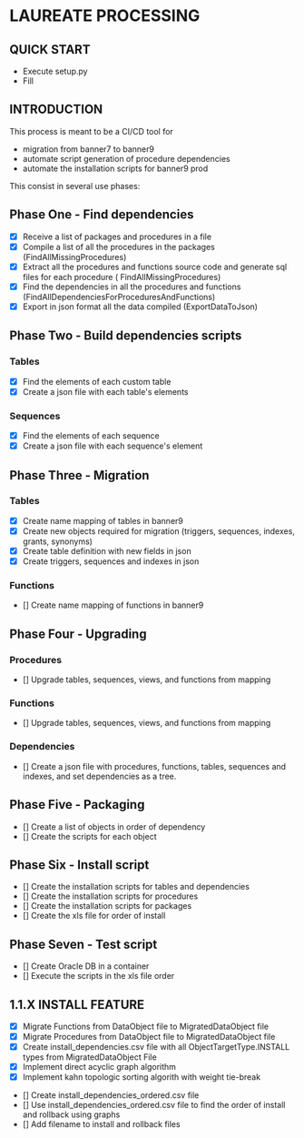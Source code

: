 # LAUREATE PROCESSING

## QUICK START

- Execute setup.py
- Fill

## INTRODUCTION

This process is meant to be a CI/CD tool for

- migration from banner7 to banner9
- automate script generation of procedure dependencies
- automate the installation scripts for banner9 prod

This consist in several use phases:

## Phase One - Find dependencies

- [x] Receive a list of packages and procedures in a file
- [x] Compile a list of all the procedures in the packages (FindAllMissingProcedures)
- [x] Extract all the procedures and functions source code and generate sql files for each procedure (
  FindAllMissingProcedures)
- [x] Find the dependencies in all the procedures and functions (FindAllDependenciesForProceduresAndFunctions)
- [x] Export in json format all the data compiled (ExportDataToJson)

## Phase Two - Build dependencies scripts

### Tables

- [x] Find the elements of each custom table
- [x] Create a json file with each table's elements

### Sequences

- [x] Find the elements of each sequence
- [x] Create a json file with each sequence's element

## Phase Three - Migration

### Tables

- [x] Create name mapping of tables in banner9
- [x] Create new objects required for migration (triggers, sequences, indexes, grants, synonyms)
- [x] Create table definition with new fields in json
- [x] Create triggers, sequences and indexes in json

### Functions

- [] Create name mapping of functions in banner9

## Phase Four - Upgrading

### Procedures

- [] Upgrade tables, sequences, views, and functions from mapping

### Functions

- [] Upgrade tables, sequences, views, and functions from mapping

### Dependencies

- [] Create a json file with procedures, functions, tables, sequences and indexes, and set dependencies as a tree.

## Phase Five - Packaging

- [] Create a list of objects in order of dependency
- [] Create the scripts for each object

## Phase Six - Install script

- [] Create the installation scripts for tables and dependencies
- [] Create the installation scripts for procedures
- [] Create the installation scripts for packages
- [] Create the xls file for order of install

## Phase Seven - Test script

- [] Create Oracle DB in a container
- [] Execute the scripts in the xls file order

## 1.1.X INSTALL FEATURE

- [x] Migrate Functions from DataObject file to MigratedDataObject file
- [x] Migrate Procedures from DataObject file to MigratedDataObject file
- [x] Create install_dependencies.csv file with all ObjectTargetType.INSTALL types from MigratedDataObject File
- [x] Implement direct acyclic graph algorithm
- [x] Implement kahn topologic sorting algorith with weight tie-break
- [] Create install_dependencies_ordered.csv file
- [] Use install_dependencies_ordered.csv file to find the order of install and rollback using graphs
- [] Add filename to install and rollback files

